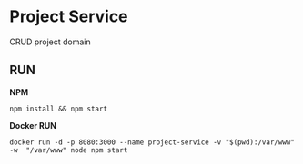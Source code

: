 # Project Service

CRUD project domain

## RUN

**NPM**

`npm install && npm start`

**Docker RUN**

`docker run -d -p 8080:3000 --name project-service -v "$(pwd):/var/www" -w  "/var/www" node npm start`